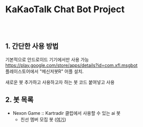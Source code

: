 # KaKaoTalk Chat Bot Project



<br><br>


## 1. 간단한 사용 방법

기본적으로 안드로이드 기기에서만 사용 가능 <br>
https://play.google.com/store/apps/details?id=com.xfl.msgbot <br>
플레이스토어에서 "메신저봇R" 어플 설치.

새로운 봇 추가하고 사용하고자 하는 봇 코드 붙여넣고 사용


## 2. 봇 목록

+ Nexon Game :: Kartradir 클럽에서 사용할 수 있는 ai 봇 
  + 친선 멤버 모집 봇 (<a href="https://github.com/Potato-Y/My-Project/blob/KakaoTalk-Chat-Bot/KartRider/friendly%20match.js">여기</a>)
